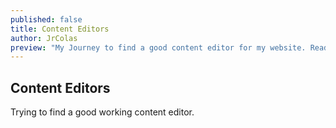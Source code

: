 ```yaml
---
published: false
title: Content Editors
author: JrColas
preview: "My Journey to find a good content editor for my website. Read on!"
---
```


## Content Editors

Trying to find a good working content editor.